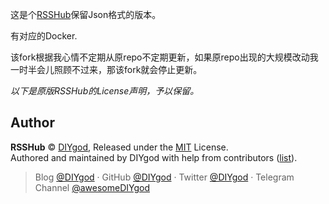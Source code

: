 这是个[RSSHub](https://github.com/DIYgod/RSSHub)保留Json格式的版本。

有对应的Docker.

该fork根据我心情不定期从原repo不定期更新，如果原repo出现的大规模改动我一时半会儿照顾不过来，那该fork就会停止更新。

_以下是原版RSSHub的License声明，予以保留。_

## Author

**RSSHub** © [DIYgod](https://github.com/DIYgod), Released under the [MIT](./LICENSE) License.<br>
Authored and maintained by DIYgod with help from contributors ([list](https://github.com/DIYgod/RSSHub/contributors)).

> Blog [@DIYgod](https://diygod.me) · GitHub [@DIYgod](https://github.com/DIYgod) · Twitter [@DIYgod](https://twitter.com/DIYgod) · Telegram Channel [@awesomeDIYgod](https://t.me/awesomeDIYgod)
